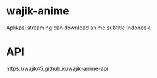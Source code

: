 # wajik-anime
Aplikasi streaming dan download anime subtitle Indonesia
# API
https://wajik45.github.io/wajik-anime-api
